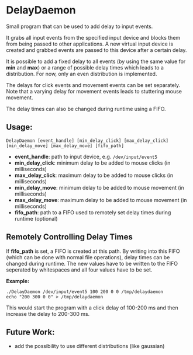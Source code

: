 # DelayDaemon
Small program that can be used to add delay to input events.

It grabs all input events from the specified input device and blocks them from being passed to other applications.
A new virtual input device is created and grabbed events are passed to this device after a certain delay.

It is possible to add a fixed delay to all events (by using the same value for **min** and **max**) or a range of possible delay times which leads to a distribution.
For now, only an even distribution is implemented.

The delays for click events and movement events can be set separately.
Note that a varying delay for movement events leads to stuttering mouse movement.

The delay times can also be changed during runtime using a FIFO.

## Usage:

```
DelayDaemon [event_handle] [min_delay_click] [max_delay_click] [min_delay_move] [max_delay_move] [fifo_path]
```

 * **event_handle**: path to input device, e.g. `/dev/input/event5`
 * **min_delay_click**: minimum delay to be added to mouse clicks (in milliseconds)
 * **max_delay_click**: maximum delay to be added to mouse clicks (in milliseconds)
 * **min_delay_move**: minimum delay to be added to mouse movement (in milliseconds)
 * **max_delay_move**: maximum delay to be added to mouse movement (in milliseconds)
 * **fifo_path**: path to a FIFO used to remotely set delay times during runtime (optional)

## Remotely Controlling Delay Times

If **fifo_path** is set, a FIFO is created at this path.
By writing into this FIFO (which can be done with normal file operations), delay times can be changed during runtime.
The new values have to be written to the FIFO seperated by whitespaces and all four values have to be set.

**Example:**

```
./DelayDaemon /dev/input/event5 100 200 0 0 /tmp/delaydaemon
echo "200 300 0 0" > /tmp/delaydaemon
```

This would start the program with a click delay of 100-200 ms and then increase the delay to 200-300 ms.

## Future Work:

 * add the possibility to use different distributions (like gaussian)
